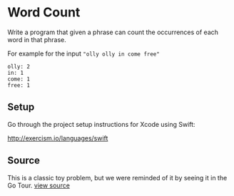 # Word Count

Write a program that given a phrase can count the occurrences of each word in that phrase.

For example for the input `"olly olly in come free"`

```plain
olly: 2
in: 1
come: 1
free: 1
```


## Setup

Go through the project setup instructions for Xcode using Swift:

http://exercism.io/languages/swift


## Source

This is a classic toy problem, but we were reminded of it by seeing it in the Go Tour. [view source]()
